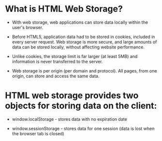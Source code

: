 # What is HTML Web Storage?

- With web storage, web applications can store data locally within the user's browser.

- Before HTML5, application data had to be stored in cookies, included in every server request. Web storage is more secure, and large amounts of data can be stored locally, without affecting website performance.

- Unlike cookies, the storage limit is far larger (at least 5MB) and information is never transferred to the server.

- Web storage is per origin (per domain and protocol). All pages, from one origin, can store and access the same data.

# HTML web storage provides two objects for storing data on the client:

- window.localStorage - stores data with no expiration date

- window.sessionStorage - stores data for one session (data is lost when the browser tab is closed)